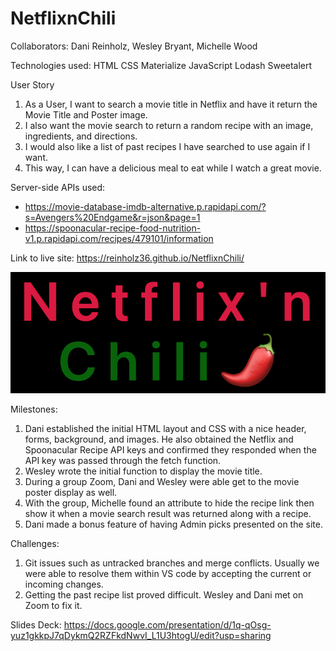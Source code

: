 # NetflixnChili
Collaborators: Dani Reinholz, Wesley Bryant, Michelle Wood

Technologies used:
HTML
CSS
Materialize
JavaScript
Lodash
Sweetalert

User Story
1. As a User, I want to search a movie title in Netflix and have it return the Movie Title and Poster image.
2. I also want the movie search to return a random recipe with an image, ingredients, and directions.
3. I would also like a list of past recipes I have searched to use again if I want.
4. This way, I can have a delicious meal to eat while I watch a great movie.

Server-side APIs used:

* https://movie-database-imdb-alternative.p.rapidapi.com/?s=Avengers%20Endgame&r=json&page=1
* https://spoonacular-recipe-food-nutrition-v1.p.rapidapi.com/recipes/479101/information

Link to live site: 
https://reinholz36.github.io/NetflixnChili/


<a href="https://reinholz36.github.io/NetflixnChili/">
<img src="./assets/images/pg-hdg-title.png" alt="Netflix N' Chili" page title">
</a>

Milestones:
1. Dani established the initial HTML layout and CSS with a nice header, forms, background, and images. He also obtained the Netflix and Spoonacular Recipe API keys and confirmed they responded when the API key was passed through the fetch function.
2. Wesley wrote the initial function to display the movie title.
3. During a group Zoom, Dani and Wesley were able get  to the movie poster display as well.
4. With the group, Michelle found an attribute to hide the recipe link then show it when a movie search result was returned along with a recipe.
5. Dani made a bonus feature of having Admin picks presented on the site.

Challenges:
1. Git issues such as untracked branches and merge conflicts. Usually we were able to resolve them within VS code by accepting the current or incoming changes.
2. Getting the past recipe list proved difficult. Wesley and Dani met on Zoom to fix it.

Slides Deck:
https://docs.google.com/presentation/d/1q-qOsg-yuz1gkkpJ7qDykmQ2RZFkdNwvI_L1U3htogU/edit?usp=sharing


